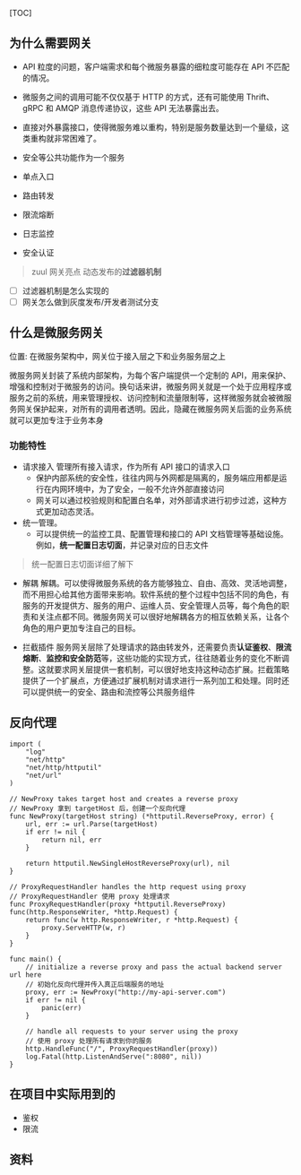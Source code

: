 [TOC]

## 为什么需要网关
* API 粒度的问题，客户端需求和每个微服务暴露的细粒度可能存在 API 不匹配的情况。
* 微服务之间的调用可能不仅仅基于 HTTP 的方式，还有可能使用 Thrift、gRPC 和 AMQP 消息传递协议，这些 API 无法暴露出去。
* 直接对外暴露接口，使得微服务难以重构，特别是服务数量达到一个量级，这类重构就非常困难了。
* 安全等公共功能作为一个服务

* 单点入口
* 路由转发
* 限流熔断
* 日志监控
* 安全认证

> zuul 网关亮点 动态发布的**过滤器机制**
- [ ] 过滤器机制是怎么实现的
- [ ] 网关怎么做到灰度发布/开发者测试分支

## 什么是微服务网关
位置: 在微服务架构中，网关位于接入层之下和业务服务层之上

微服务网关封装了系统内部架构，为每个客户端提供一个定制的 API，用来保护、增强和控制对于微服务的访问。换句话来讲，微服务网关就是一个处于应用程序或服务之前的系统，用来管理授权、访问控制和流量限制等，这样微服务就会被微服务网关保护起来，对所有的调用者透明。因此，隐藏在微服务网关后面的业务系统就可以更加专注于业务本身

### 功能特性
* 请求接入
管理所有接入请求，作为所有 API 接口的请求入口
    * 保护内部系统的安全性，往往内网与外网都是隔离的，服务端应用都是运行在内网环境中，为了安全，一般不允许外部直接访问
    * 网关可以通过校验规则和配置白名单，对外部请求进行初步过滤，这种方式更加动态灵活。
* 统一管理。
    * 可以提供统一的监控工具、配置管理和接口的 API 文档管理等基础设施。
    例如，**统一配置日志切面**，并记录对应的日志文件
> 统一配置日志切面详细了解下

* 解耦
解耦。可以使得微服务系统的各方能够独立、自由、高效、灵活地调整，而不用担心给其他方面带来影响。软件系统的整个过程中包括不同的角色，有服务的开发提供方、服务的用户、运维人员、安全管理人员等，每个角色的职责和关注点都不同。微服务网关可以很好地解耦各方的相互依赖关系，让各个角色的用户更加专注自己的目标。

* 拦截插件
服务网关层除了处理请求的路由转发外，还需要负责**认证鉴权**、**限流熔断**、**监控和安全防范**等，这些功能的实现方式，往往随着业务的变化不断调整。这就要求网关层提供一套机制，可以很好地支持这种动态扩展。拦截策略提供了一个扩展点，方便通过扩展机制对请求进行一系列加工和处理。同时还可以提供统一的安全、路由和流控等公共服务组件

## 反向代理
```
import (
    "log"
    "net/http"
    "net/http/httputil"
    "net/url"
)

// NewProxy takes target host and creates a reverse proxy
// NewProxy 拿到 targetHost 后，创建一个反向代理
func NewProxy(targetHost string) (*httputil.ReverseProxy, error) {
    url, err := url.Parse(targetHost)
    if err != nil {
        return nil, err
    }

    return httputil.NewSingleHostReverseProxy(url), nil
}

// ProxyRequestHandler handles the http request using proxy
// ProxyRequestHandler 使用 proxy 处理请求
func ProxyRequestHandler(proxy *httputil.ReverseProxy) func(http.ResponseWriter, *http.Request) {
    return func(w http.ResponseWriter, r *http.Request) {
        proxy.ServeHTTP(w, r)
    }
}

func main() {
    // initialize a reverse proxy and pass the actual backend server url here
    // 初始化反向代理并传入真正后端服务的地址
    proxy, err := NewProxy("http://my-api-server.com")
    if err != nil {
        panic(err)
    }

    // handle all requests to your server using the proxy
    // 使用 proxy 处理所有请求到你的服务
    http.HandleFunc("/", ProxyRequestHandler(proxy))
    log.Fatal(http.ListenAndServe(":8080", nil))
}
```
## 在项目中实际用到的
* 鉴权
* 限流

## 资料